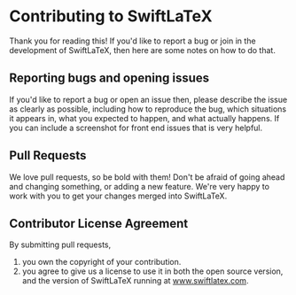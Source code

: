 Contributing to SwiftLaTeX
==========================

Thank you for reading this! If you'd like to report a bug or join in the development
of SwiftLaTeX, then here are some notes on how to do that.

Reporting bugs and opening issues
---------------------------------
If you'd like to report a bug or open an issue then,
please describe the issue as clearly as possible, including how to
reproduce the bug, which situations it appears in, what you expected to happen, and what actually happens.
If you can include a screenshot for front end issues that is very helpful.

Pull Requests
-------------
We love pull requests, so be bold with them! Don't be afraid of going ahead
and changing something, or adding a new feature. We're very happy to work with you
to get your changes merged into SwiftLaTeX.

Contributor License Agreement
-----------------------------
By submitting pull requests, 
1) you own the copyright of your contribution.
2) you agree to give us a license to use it in both the open source version, and the version
of SwiftLaTeX running at www.swiftlatex.com.
